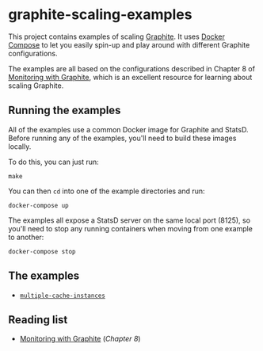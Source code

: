 # graphite-scaling-examples

This project contains examples of scaling [Graphite](https://github.com/graphite-project/). It uses [Docker Compose](https://docs.docker.com/compose/) to let you easily spin-up and play around with different Graphite configurations.

The examples are all based on the configurations described in Chapter 8 of [Monitoring with Graphite](http://shop.oreilly.com/product/0636920035794.do), which is an excellent resource for learning about scaling Graphite.

## Running the examples

All of the examples use a common Docker image for Graphite and StatsD. Before running any of the examples, you'll need to build these images locally.

To do this, you can just run:

```
make
```

You can then `cd` into one of the example directories and run:

```
docker-compose up
```

The examples all expose a StatsD server on the same local port (8125), so you'll need to stop any running containers when moving from one example to another:

```
docker-compose stop
```

## The examples

* [`multiple-cache-instances`](examples/multiple-cache-instances)

## Reading list

* [Monitoring with Graphite](http://shop.oreilly.com/product/0636920035794.do) (_Chapter 8_)
